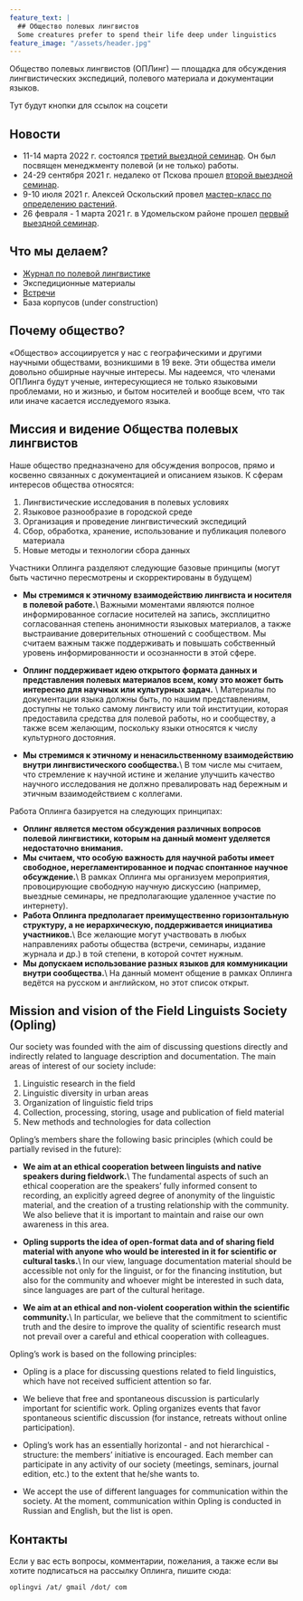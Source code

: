 ```yaml
---
feature_text: |
  ## Общество полевых лингвистов
  Some creatures prefer to spend their life deep under linguistics
feature_image: "/assets/header.jpg"
---
```


Общество полевых лингвистов (ОПЛинг) — площадка для обсуждения лингвистических экспедиций, полевого материала и документации языков.

Тут будут кнопки для ссылок на соцсети
<!-- {% include button.html text="Fork it" icon="github" link="https://github.com/daviddarnes/alembic" color="#0366d6" %} {% include button.html text="Buy me a coffee ☕️" link="https://buymeacoffee.com/daviddarnes#support" color="#f68140" %} {% include button.html text="Tweet it" icon="twitter" link="https://twitter.com/intent/tweet/?url=https://alembic.darn.es&text=Alembic%20-%20A%20Jekyll%20boilerplate%20theme&via=DavidDarnes" color="#0d94e7" %} {% include button.html text="Install Alembic ⚗️" link="https://github.com/daviddarnes/alembic#installation" %} -->

## Новости

- 11-14 марта 2022 г. состоялся [третий выездной семинар](/third_seminar.md/). Он был посвящен менеджменту полевой (и не только) работы.
- 24-29 сентября 2021 г. недалеко от Пскова прошел [второй выездной семинар](/seminar2.md/).
- 9-10 июля 2021 г. Алексей Оскольский провел [мастер-класс по определению растений](/master_class.md/).
- 26 февраля - 1 марта 2021 г. в Удомельском районе прошел [первый выездной семинар](/first_seminar.md/).

## Что мы делаем?

- [Журнал по полевой лингвистике](/blog/)
- Экспедиционные материалы
- [Встречи](/events/)
- База корпусов (under construction)

## Почему общество?

«Общество» ассоциируется у нас с географическими и другими научными обществами, возникшими в 19 веке. Эти общества имели довольно обширные научные интересы. Мы надеемся, что членами ОПЛинга будут ученые, интересующиеся не только языковыми проблемами, но и жизнью, и бытом носителей и вообще всем, что так или иначе касается исследуемого языка.

## Миссия и видение Общества полевых лингвистов

Наше общество предназначено для обсуждения вопросов, прямо и косвенно связанных с документацией и описанием языков. К сферам интересов общества относятся:

1. Лингвистические исследования в полевых условиях
2. Языковое разнообразие в городской среде
3. Организация и проведение лингвистический экспедиций
4. Сбор, обработка, хранение, использование и публикация полевого материала
5. Новые методы и технологии сбора данных

Участники Оплинга разделяют следующие базовые принципы (могут быть частично пересмотрены и скорректированы в будущем)
- **Мы стремимся к этичному взаимодействию лингвиста и носителя в полевой работе.**\\
Важными моментами являются полное информированное согласие носителей на запись, эксплицитно согласованная степень анонимности языковых материалов, а также выстраивание доверительных отношений с сообществом. Мы считаем важным также поддерживать и повышать собственный уровень информированности и осознанности в этой сфере.

- **Оплинг поддерживает идею открытого формата данных и представления полевых материалов всем, кому это может быть интересно для научных или культурных задач.** \\
Материалы по документации языка должны быть, по нашим представлениям, доступны не только самому лингвисту или той институции, которая предоставила средства для полевой работы, но и сообществу, а также всем желающим, поскольку языки относятся к числу культурного достояния.

- **Мы стремимся к этичному и ненасильственному взаимодействию внутри лингвистического сообщества.**\\
В том числе мы считаем, что стремление к научной истине и желание улучшить качество научного исследования не должно превалировать над бережным и этичным взаимодействием с коллегами.

Работа Оплинга базируется на следующих принципах:
- **Оплинг является местом обсуждения различных вопросов полевой лингвистики, которым на данный момент уделяется недостаточно внимания.**
- **Мы считаем, что особую важность для научной работы имеет свободное, нерегламентированное и подчас спонтанное научное обсуждение.**\\
В рамках Оплинга мы организуем мероприятия, провоцирующие свободную научную дискуссию (например, выездные семинары, не предполагающие удаленное участие по интернету).
- **Работа Оплинга предполагает преимущественно горизонтальную структуру, а не иерархическую, поддерживается инициатива участников.**\\
Все желающие могут участвовать в любых направлениях работы общества (встречи, семинары, издание журнала и др.) в той степени, в которой сочтет нужным.
- **Мы допускаем использование разных языков для коммуникации внутри сообщества.**\\
На данный момент общение в рамках Оплинга ведётся на русском и английском, но этот список открыт.

## Mission and vision of the Field Linguists Society (Opling)

Our society was founded with the aim of discussing questions directly and indirectly related to language description and documentation. The main areas of interest of our society include:

1. Linguistic research in the field
2. Linguistic diversity in urban areas
3. Organization of linguistic field trips
4. Collection, processing, storing, usage and publication of field material
5. New methods and technologies for data collection

Opling’s members share the following basic principles (which could be partially revised in the future):

- **We aim at an ethical cooperation between linguists and native speakers during fieldwork.**\\
The fundamental aspects of such an ethical cooperation are the speakers’ fully informed consent to recording, an explicitly agreed degree of anonymity of the linguistic material, and the creation of a trusting relationship with the community. We also believe that it is important to maintain and raise our own awareness in this area.

- **Opling supports the idea of open-format data and of sharing field material with anyone who would be interested in it for scientific or cultural tasks.**\\
In our view, language documentation material should be accessible not only for the linguist, or for the financing institution, but also for the community and whoever might be interested in such data, since languages are part of the cultural heritage.

- **We aim at an ethical and non-violent cooperation within the scientific community.**\\
In particular, we believe that the commitment to scientific truth and the desire to improve the quality of scientific research must not prevail over a careful and ethical cooperation with colleagues.

Opling’s work is based on the following principles:

- Opling is a place for discussing questions related to field linguistics, which have not received sufficient attention so far.

- We believe that free and spontaneous discussion is particularly important for scientific work. Opling organizes events that favor spontaneous scientific discussion (for instance, retreats without online participation).

- Opling’s work has an essentially horizontal - and not hierarchical - structure: the members’ initiative is encouraged. Each member can participate in any activity of our society (meetings, seminars, journal edition, etc.) to the extent that he/she wants to.

- We accept the use of different languages for communication within the society. At the moment, communication within Opling is conducted in Russian and English, but the list is open.

## Контакты 

Если у вас есть вопросы, комментарии, пожелания, а также если вы хотите подписаться на рассылку Оплинга, пишите сюда: 

    oplingvi /at/ gmail /dot/ com
